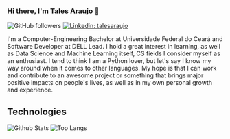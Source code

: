 ### Hi there, I'm Tales Araujo 👋

![GitHub followers](https://img.shields.io/github/followers/talesaraujo?style=social)
[![Linkedin: talesaraujo](https://img.shields.io/badge/-talesaraujo-blue?style=flat-square&logo=Linkedin&logoColor=white&link=https://linkedin.com/in/talesaraujo/)](https://www.linkedin.com/in/talesaraujo/)

I'm a Computer-Engineering Bachelor at Universidade Federal do Ceará and Software Developer at DELL Lead. I hold a great interest in learning, as well as Data Science and Machine Learning itself, CS fields I consider myself as an enthusiast. I tend to think I am a Python lover, but let's say I know my way around when it comes to other languages. My hope is that I can work and contribute to an awesome project or something that brings major positive impacts on people's lives, as well as in my own personal growth and experience. 

<!--
Here are some ideas to get you started:

- 🔭 I’m currently working on ...
- 🌱 I’m currently learning ...
- 👯 I’m looking to collaborate on ...
- 🤔 I’m looking for help with ...
- 💬 Ask me about ...
- 📫 How to reach me: ...
- 😄 Pronouns: ...
- ⚡ Fun fact: ...
-->

## Technologies

![Github Stats](https://github-readme-stats.vercel.app/api?username=talesaraujo&count_private=true&show_icons=true&include_all_commits=true)
![Top Langs](https://github-readme-stats.vercel.app/api/top-langs/?username=talesaraujo&hide=TeX&layout=compact)

